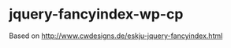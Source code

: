 jquery-fancyindex-wp-cp
=======================

Based on http://www.cwdesigns.de/eskju-jquery-fancyindex.html
